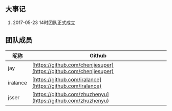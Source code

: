 ## 大事记

1. 2017-05-23 14时团队正式成立

## 团队成员

| 昵称 | Github |  
| --- | --- |
| jay | [https://github.com/chenjiesuper](https://github.com/chenjiesuper) |
| iralance | [https://github.com/iralance](https://github.com/iralance) |
| jsser | [https://github.com/zhuzhenyu](https://github.com/zhuzhenyu) | 

